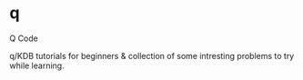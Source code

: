 # q
Q Code 

q/KDB tutorials for beginners & collection of some intresting problems to try while learning. 
